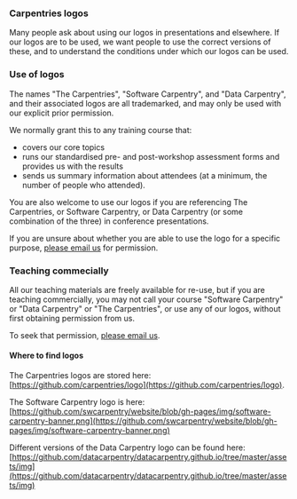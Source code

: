 ### Carpentries logos

Many people ask about using our logos in presentations and elsewhere. If our logos are to be used, we want people to use
the correct versions of these, and to understand the conditions under which our logos can be used.

### Use of logos
 
 The names "The Carpentries", "Software Carpentry", and "Data Carpentry", and their associated logos are all 
 trademarked, and may only be used with our explicit prior permission.
 
We normally grant this to any training course that:

* covers our core topics</a>
* runs our standardised pre- and post-workshop assessment forms and provides us with the results
* sends us summary information about attendees (at a minimum, the number of people who attended).

You are also welcome to use our logos if you are referencing The Carpentries, or Software Carpentry, or Data Carpentry (or some combination of the three) in conference presentations.

If you are unsure about whether you are able to use the logo for a specific purpose, [please email us](mailto:team@carpentries.org) for permission.

### Teaching commecially

All our teaching materials are freely available for re-use, but if you are teaching commercially, you may not call your course "Software Carpentry" or "Data Carpentry" or "The Carpentries", or use any of our logos, without first obtaining permission</a> from us.

To seek that permission, [please email us](mailto:team@carpentries.org).

#### Where to find logos

The Carpentries logos are stored here: [https://github.com/carpentries/logo](https://github.com/carpentries/logo).

The Software Carpentry logo is here: [https://github.com/swcarpentry/website/blob/gh-pages/img/software-carpentry-banner.png](https://github.com/swcarpentry/website/blob/gh-pages/img/software-carpentry-banner.png)

Different versions of the Data Carpentry logo can be found here: [https://github.com/datacarpentry/datacarpentry.github.io/tree/master/assets/img](https://github.com/datacarpentry/datacarpentry.github.io/tree/master/assets/img)
